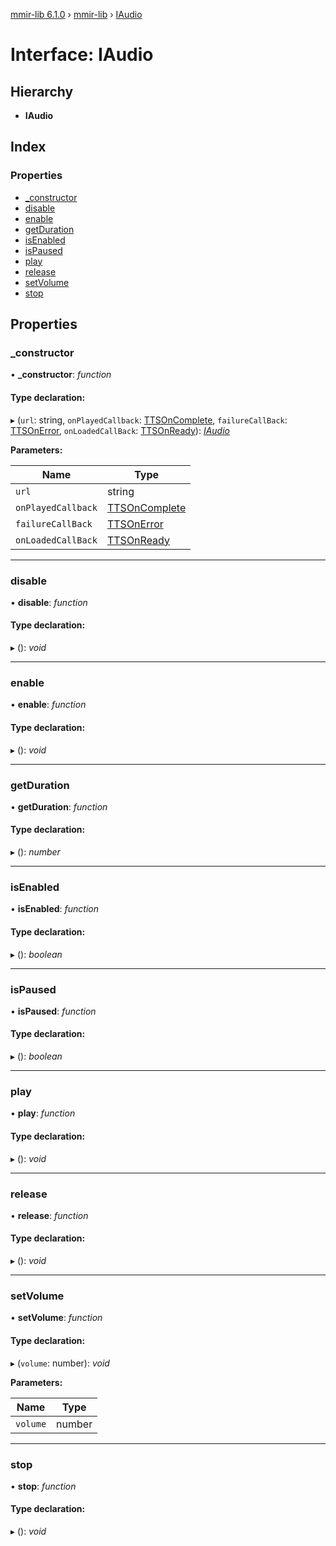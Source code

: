 [mmir-lib 6.1.0](../README.md) › [mmir-lib](../modules/mmir_lib.md) › [IAudio](mmir_lib.iaudio.md)

# Interface: IAudio

## Hierarchy

* **IAudio**

## Index

### Properties

* [_constructor](mmir_lib.iaudio.md#_constructor)
* [disable](mmir_lib.iaudio.md#disable)
* [enable](mmir_lib.iaudio.md#enable)
* [getDuration](mmir_lib.iaudio.md#getduration)
* [isEnabled](mmir_lib.iaudio.md#isenabled)
* [isPaused](mmir_lib.iaudio.md#ispaused)
* [play](mmir_lib.iaudio.md#play)
* [release](mmir_lib.iaudio.md#release)
* [setVolume](mmir_lib.iaudio.md#setvolume)
* [stop](mmir_lib.iaudio.md#stop)

## Properties

###  _constructor

• **_constructor**: *function*

#### Type declaration:

▸ (`url`: string, `onPlayedCallback`: [TTSOnComplete](../modules/mmir_lib.md#ttsoncomplete), `failureCallBack`: [TTSOnError](../modules/mmir_lib.md#ttsonerror), `onLoadedCallBack`: [TTSOnReady](../modules/mmir_lib.md#ttsonready)): *[IAudio](mmir_lib.iaudio.md)*

**Parameters:**

Name | Type |
------ | ------ |
`url` | string |
`onPlayedCallback` | [TTSOnComplete](../modules/mmir_lib.md#ttsoncomplete) |
`failureCallBack` | [TTSOnError](../modules/mmir_lib.md#ttsonerror) |
`onLoadedCallBack` | [TTSOnReady](../modules/mmir_lib.md#ttsonready) |

___

###  disable

• **disable**: *function*

#### Type declaration:

▸ (): *void*

___

###  enable

• **enable**: *function*

#### Type declaration:

▸ (): *void*

___

###  getDuration

• **getDuration**: *function*

#### Type declaration:

▸ (): *number*

___

###  isEnabled

• **isEnabled**: *function*

#### Type declaration:

▸ (): *boolean*

___

###  isPaused

• **isPaused**: *function*

#### Type declaration:

▸ (): *boolean*

___

###  play

• **play**: *function*

#### Type declaration:

▸ (): *void*

___

###  release

• **release**: *function*

#### Type declaration:

▸ (): *void*

___

###  setVolume

• **setVolume**: *function*

#### Type declaration:

▸ (`volume`: number): *void*

**Parameters:**

Name | Type |
------ | ------ |
`volume` | number |

___

###  stop

• **stop**: *function*

#### Type declaration:

▸ (): *void*
